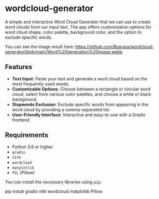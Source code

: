 # wordcloud-generator



A simple and interactive Word Cloud Generator that we can use to create word clouds from our input text. The app offers customization options for word cloud shape, color palette, background color, and the option to exclude specific words.

You can see the image result here: https://github.com/Busrara/wordcloud-generator/blob/main/Word%20generation%20image.webp

## Features
- **Text Input**: Paste your text and generate a word cloud based on the most frequently used words.
- **Customizable Options**: Choose between a rectangle or circular word cloud, select from various color palettes, and choose a white or black background.
- **Stopwords Exclusion**: Exclude specific words from appearing in the word cloud by providing a comma-separated list.
- **User-Friendly Interface**: Interactive and easy-to-use with a Gradio frontend.

## Requirements

- Python 3.6 or higher
- `gradio`
- `nltk`
- `wordcloud`
- `matplotlib`
- `PIL` (Pillow)

You can install the necessary libraries using `pip`:

pip install gradio nltk wordcloud matplotlib Pillow

